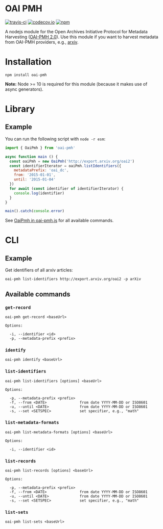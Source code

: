 # OAI PMH
[![travis-ci](https://travis-ci.org/paperhive/oai-pmh.svg?branch=master)](https://travis-ci.org/paperhive/oai-pmh)
[![codecov.io](https://codecov.io/github/paperhive/oai-pmh/coverage.svg?branch=master)](https://codecov.io/github/paperhive/oai-pmh?branch=master)
[![npm](https://img.shields.io/npm/v/oai-pmh.svg)](https://www.npmjs.com/package/oai-pmh)

A nodejs module for the Open Archives Initiative Protocol for Metadata Harvesting ([OAI-PMH 2.0](http://www.openarchives.org/OAI/openarchivesprotocol.html)). Use this module if you want to harvest metadata from OAI-PMH providers, e.g., [arxiv](http://arxiv.org/).

# Installation
```
npm install oai-pmh
```

**Note:** Node >= 10 is required for this module (because it makes use of async generators).

# Library

## Example

You can run the following script with `node -r esm`:

```javascript
import { OaiPmh } from 'oai-pmh'

async function main () {
  const oaiPmh = new OaiPmh('http://export.arxiv.org/oai2')
  const identifierIterator = oaiPmh.listIdentifiers({
    metadataPrefix: 'oai_dc',
    from: '2015-01-01',
    until: '2015-01-04'
  })
  for await (const identifier of identifierIterator) {
    console.log(identifier)
  }
}

main().catch(console.error)
```

See [OaiPmh in oai-pmh.js](https://github.com/paperhive/oai-pmh/blob/master/src/oai-pmh.js)
for all available commands.


# CLI

## Example
Get identifiers of all arxiv articles:
```
oai-pmh list-identifiers http://export.arxiv.org/oai2 -p arXiv
```
## Available commands

### `get-record`

```
oai-pmh get-record <baseUrl>

Options:

  -i, --identifier <id>
  -p, --metadata-prefix <prefix>
```

### `identify`

```
oai-pmh identify <baseUrl>
```

### `list-identifiers`

```
oai-pmh list-identifiers [options] <baseUrl>

Options:

  -p, --metadata-prefix <prefix>
  -f, --from <DATE>               from date YYYY-MM-DD or ISO8601
  -u, --until <DATE>              from date YYYY-MM-DD or ISO8601
  -s, --set <SETSPEC>             set specifier, e.g., "math"
```

### `list-metadata-formats`

```
oai-pmh list-metadata-formats [options] <baseUrl>

Options:

  -i, --identifier <id>
```

### `list-records`

```
oai-pmh list-records [options] <baseUrl>

Options:

  -p, --metadata-prefix <prefix>
  -f, --from <DATE>               from date YYYY-MM-DD or ISO8601
  -u, --until <DATE>              from date YYYY-MM-DD or ISO8601
  -s, --set <SETSPEC>             set specifier, e.g., "math"
```

### `list-sets`

```
oai-pmh list-sets <baseUrl>
```
